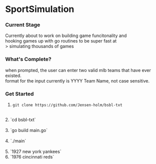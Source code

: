 # SportSimulation

### Current Stage

Currently about to work on building game funcitonality and <br> 
hooking games up with go routines to be super fast at <br>> 
simulating thousands of games

### What's Complete?

when prompted, the user can enter two valid mlb teams that have ever existed. <br>
format for the input currently is YYYY Team Name, not case sensitive.

### Get Started

1. `git clone https://github.com/Jensen-holm/bsbl-txt` <br>
<br>
2. `cd bsbl-txt` <br>
<br>
3. `go build main.go` <br>
<br>
4. `./main`<br> 
<br>
5. `1927 new york yankees`
<br>
6. `1976 cincinnati reds`


